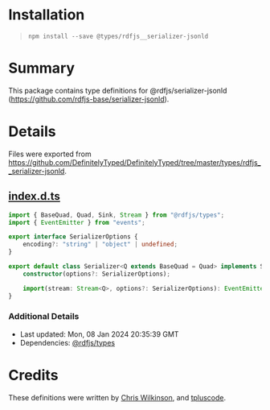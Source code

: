 # Installation
> `npm install --save @types/rdfjs__serializer-jsonld`

# Summary
This package contains type definitions for @rdfjs/serializer-jsonld (https://github.com/rdfjs-base/serializer-jsonld).

# Details
Files were exported from https://github.com/DefinitelyTyped/DefinitelyTyped/tree/master/types/rdfjs__serializer-jsonld.
## [index.d.ts](https://github.com/DefinitelyTyped/DefinitelyTyped/tree/master/types/rdfjs__serializer-jsonld/index.d.ts)
````ts
import { BaseQuad, Quad, Sink, Stream } from "@rdfjs/types";
import { EventEmitter } from "events";

export interface SerializerOptions {
    encoding?: "string" | "object" | undefined;
}

export default class Serializer<Q extends BaseQuad = Quad> implements Sink<Stream<Q>, EventEmitter> {
    constructor(options?: SerializerOptions);

    import(stream: Stream<Q>, options?: SerializerOptions): EventEmitter;
}

````

### Additional Details
 * Last updated: Mon, 08 Jan 2024 20:35:39 GMT
 * Dependencies: [@rdfjs/types](https://npmjs.com/package/@rdfjs/types)

# Credits
These definitions were written by [Chris Wilkinson](https://github.com/thewilkybarkid), and [tpluscode](https://github.com/tpluscode).
